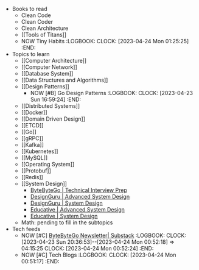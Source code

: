 - Books to read
    - Clean Code
    - Clean Coder
    - Clean Architecture
    - [[Tools of Titans]]
    - NOW Tiny Habits
      :LOGBOOK:
      CLOCK: [2023-04-24 Mon 01:25:25]
      :END:
- Topics to learn
    - [[Computer Architecture]]
    - [[Computer Network]]
    - [[Database System]]
    - [[Data Structures and Algorithms]]
    - [[Design Patterns]]
        - NOW [#B] Go Design Patterns
          :LOGBOOK:
          CLOCK: [2023-04-23 Sun 16:59:24]
          :END:
    - [[Distributed Systems]]
    - [[Docker]]
    - [[Domain Driven Design]]
    - [[ETCD]]
    - [[Go]]
    - [[gRPC]]
    - [[Kafka]]
    - [[Kubernetes]]
    - [[MySQL]]
    - [[Operating System]]
    - [[Protobuf]]
    - [[Redis]]
    - [[System Design]]
        - [ByteByteGo | Technical Interview Prep](https://bytebytego.com/courses/system-design-interview/foreword)
        - [DesignGuru | Advanced System Design](https://www.designgurus.io/course-play/grokking-the-advanced-system-design-interview/doc/636ace57eeaf202b1a4b78a1)
        - [DesignGuru | System Design](https://www.designgurus.io/course-play/grokking-the-system-design-interview/doc/638c0b5aac93e7ae59a1af63)
        - [Educative | Advanced System Design](https://www.educative.io/courses/grokking-the-principles-and-practices-of-advanced-system-design/gkB7ZolVY7k)
        - [Educative | System Design](https://www.educative.io/courses/grokking-modern-system-design-interview-for-engineers-managers)
    - Math: pending to fill in the subtopics
- Tech feeds
    - NOW [#C] [ByteByteGo Newsletter| Substack](https://blog.bytebytego.com/)
      :LOGBOOK:
      CLOCK: [2023-04-23 Sun 20:36:53]--[2023-04-24 Mon 00:52:18] =>  04:15:25
      CLOCK: [2023-04-24 Mon 00:52:24]
      :END:
    - NOW [#C] Tech Blogs
      :LOGBOOK:
      CLOCK: [2023-04-24 Mon 00:51:17]
      :END: